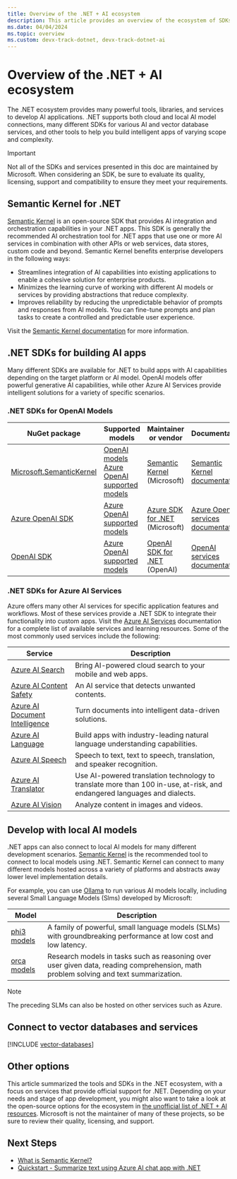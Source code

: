 ```yaml
---
title: Overview of the .NET + AI ecosystem
description: This article provides an overview of the ecosystem of SDKs and tools available to .NET developers integrating AI into their applications.
ms.date: 04/04/2024
ms.topic: overview
ms.custom: devx-track-dotnet, devx-track-dotnet-ai
---
```


# Overview of the .NET + AI ecosystem

The .NET ecosystem provides many powerful tools, libraries, and services to develop AI applications. .NET supports both cloud and local AI model connections, many different SDKs for various AI and vector database services, and other tools to help you build intelligent apps of varying scope and complexity.

> [!IMPORTANT]
> Not all of the SDKs and services presented in this doc are maintained by Microsoft. When considering an SDK, be sure to evaluate its quality, licensing, support and compatibility to ensure they meet your requirements.

## Semantic Kernel for .NET

[Semantic Kernel](semantic-kernel-dotnet-overview.md) is an open-source SDK that provides AI integration and orchestration capabilities in your .NET apps. This SDK is generally the recommended AI orchestration tool for .NET apps that use one or more AI services in combination with other APIs or web services, data stores, custom code and beyond. Semantic Kernel benefits enterprise developers in the following ways:

- Streamlines integration of AI capabilities into existing applications to enable a cohesive solution for enterprise products.
- Minimizes the learning curve of working with different AI models or services by providing abstractions that reduce complexity.
- Improves reliability by reducing the unpredictable behavior of prompts and responses from AI models. You can fine-tune prompts and plan tasks to create a controlled and predictable user experience.

Visit the [Semantic Kernel documentation](/semantic-kernel/overview/) for more information.

## .NET SDKs for building AI apps

Many different SDKs are available for .NET to build apps with AI capabilities depending on the target platform or AI model. OpenAI models offer powerful generative AI capabilities, while other Azure AI Services provide intelligent solutions for a variety of specific scenarios.

### .NET SDKs for OpenAI Models

| NuGet package | Supported models | Maintainer or vendor | Documentation |
|---------------|------------------|----------------------|--------------|
| [Microsoft.SemanticKernel](https://www.nuget.org/packages/Microsoft.SemanticKernel/) | [OpenAI models](https://platform.openai.com/docs/models/overview)<br/>[Azure OpenAI supported models](/azure/ai-services/openai/concepts/models) | [Semantic Kernel](https://github.com/microsoft/semantic-kernel) (Microsoft) | [Semantic Kernel documentation](/semantic-kernel/) |
| [Azure OpenAI SDK](https://www.nuget.org/packages/Azure.AI.OpenAI/) | [Azure OpenAI supported models](/azure/ai-services/openai/concepts/models) | [Azure SDK for .NET](https://github.com/Azure/azure-sdk-for-net) (Microsoft) | [Azure OpenAI services documentation](/azure/ai-services/openai/) |
| [OpenAI SDK](https://www.nuget.org/packages/OpenAI/) | [Azure OpenAI supported models](https://platform.openai.com/docs/models) | [OpenAI SDK for .NET](https://github.com/openai/openai-dotnet) (OpenAI) | [OpenAI services documentation](https://platform.openai.com/docs/overview) |

### .NET SDKs for Azure AI Services

Azure offers many other AI services for specific application features and workflows. Most of these services provide a .NET SDK to integrate their functionality into custom apps. Visit the [Azure AI Services](/azure/ai-services/what-are-ai-services) documentation for a complete list of available services and learning resources. Some of the most commonly used services include the following:

| Service | Description |
| --- | --- |
| [Azure AI Search](/azure/search/) | Bring AI-powered cloud search to your mobile and web apps. |
| [Azure AI Content Safety](/azure/ai-services/content-safety/) | An AI service that detects unwanted contents. |
| [Azure AI Document Intelligence](/azure/ai-services/document-intelligence/) | Turn documents into intelligent data-driven solutions. |
| [Azure AI Language](/azure/ai-services/language-service/) | Build apps with industry-leading natural language understanding capabilities. |
| [Azure AI Speech](/azure/ai-services/speech-service/) | Speech to text, text to speech, translation, and speaker recognition. |
| [Azure AI Translator](/azure/ai-services/translator/) | Use AI-powered translation technology to translate more than 100 in-use, at-risk, and endangered languages and dialects. |
| [Azure AI Vision](/azure/ai-services/computer-vision/) | Analyze content in images and videos. |

## Develop with local AI models

.NET apps can also connect to local AI models for many different development scenarios. [Semantic Kernel](https://github.com/microsoft/semantic-kernel) is the recommended tool to connect to local models using .NET. Semantic Kernel can connect to many different models hosted across a variety of platforms and abstracts away lower level implementation details.

For example, you can use [Ollama](https://ollama.com/) to run various AI models locally, including several Small Language Models (Slms) developed by Microsoft:

| Model | Description |
| --- | --- |
| [phi3 models](https://azure.microsoft.com/products/phi-3) | A family of powerful, small language models (SLMs) with groundbreaking performance at low cost and low latency. |
| [orca models](https://www.microsoft.com/en-us/research/project/orca/) | Research models in tasks such as reasoning over user given data, reading comprehension, math problem solving and text summarization. |

> [!NOTE]
> The preceding SLMs can also be hosted on other services such as Azure.

## Connect to vector databases and services

[!INCLUDE [vector-databases](includes/vector-databases.md)]

## Other options

This article summarized the tools and SDKs in the .NET ecosystem, with a focus on services that provide official support for .NET. Depending on your needs and stage of app development, you might also want to take a look at the open-source options for the ecosystem in [the unofficial list of .NET + AI resources](https://github.com/jmatthiesen/dotnet-ai-resources?tab=readme-ov-file#models). Microsoft is not the maintainer of many of these projects, so be sure to review their quality, licensing, and support.

## Next Steps

- [What is Semantic Kernel?](/semantic-kernel/overview/)
- [Quickstart - Summarize text using Azure AI chat app with .NET](./quickstarts/quickstart-openai-summarize-text.md)

